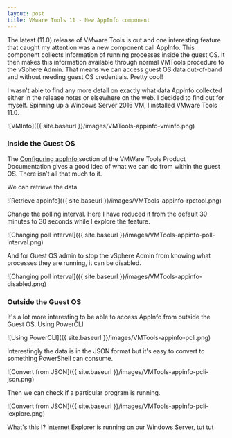 ```yaml
---
layout: post
title: VMware Tools 11 - New AppInfo component
---
```


The latest (11.0) release of VMware Tools is out and one interesting feature that caught my attention was a new component call AppInfo. This component collects information of running processes inside the guest OS. It then makes this information available through normal VMTools procedure to the vSphere Admin. That means we can access guest OS data out-of-band and without needing guest OS credentials. Pretty cool!

I wasn't able to find any more detail on exactly what data AppInfo collected either in the release notes or elsewhere on the web.
I decided to find out for myself. Spinning up a Windows Server 2016 VM, I installed VMware Tools 11.0.

![VMInfo]({{ site.baseurl }}/images/VMTools-appinfo-vminfo.png)


### Inside the Guest OS
The [Configuring appInfo ](https://docs.vmware.com/en/VMware-Tools/11.0.0/com.vmware.vsphere.vmwaretools.doc/GUID-3A8089F6-CAF6-43B9-BD9D-B1081F8D64E2.html)  section of the VMWare Tools Product Documentation gives a good idea of what we can do from within the guest OS. There isn’t all that much to it.

We can retrieve the data

![Retrieve appinfo]({{ site.baseurl }}/images/VMTools-appinfo-rpctool.png)

Change the polling interval. Here I have reduced it from the default 30 minutes to 30 seconds while I explore the feature.

![Changing poll interval]({{ site.baseurl }}/images/VMTools-appinfo-poll-interval.png)

And for Guest OS admin to stop the vSphere Admin from knowing what processes they are running, it can be disabled.

![Changing poll interval]({{ site.baseurl }}/images/VMTools-appinfo-disabled.png)

### Outside the Guest OS
It's a lot more interesting to be able to access AppInfo from outside the Guest OS.
Using PowerCLI 

![Using PowerCLI]({{ site.baseurl }}/images/VMTools-appinfo-pcli.png)

Interestingly the data is in the JSON format but it's easy to convert to something PowerShell can consume.

![Convert from JSON]({{ site.baseurl }}/images/VMTools-appinfo-pcli-json.png)

Then we can check if a particular program is running.

![Convert from JSON]({{ site.baseurl }}/images/VMTools-appinfo-pcli-iexplore.png)

What's this !? Internet Explorer is running on our Windows Server, tut tut